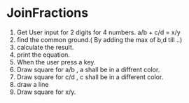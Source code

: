 # JoinFractions
1. Get User input for 2 digits for 4 numbers. a/b + c/d = x/y
2. find the common ground.( By adding the max of b,d till ..)
3. calculate the result.
4. print the equation.
5. When the user press a key.
6. Draw square for a/b , a shall be in a diffrent color.
7. Draw square for c/d , c shall be in a different color.
8. draw a line
9. Draw square for x/y. 
